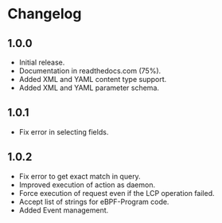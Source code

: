 # Changelog

## 1.0.0

- Initial release.
- Documentation in readthedocs.com (75%).
- Added XML and YAML content type support.
- Added XML and YAML parameter schema.

## 1.0.1

- Fix error in selecting fields.

## 1.0.2

- Fix error to get exact match in query.
- Improved execution of action as daemon.
- Force execution of request even if the LCP operation failed.
- Accept list of strings for eBPF-Program code.
- Added Event management.
